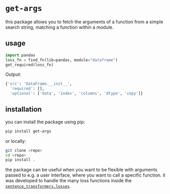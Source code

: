 # `get-args`
this package allows you to fetch the arguments of a function from a simple search string, matching a function within a module.

## usage
```python
import pandas
loss_fn = find_fn(lib=pandas, module="dataframe")
get_required(loss_fn)
```

Output:
```python
{'src': 'DataFrame.__init__',
  'required': [],
  'optional': ['data', 'index', 'columns', 'dtype', 'copy']}
```

## installation

you can install the package using pip:

```bash
pip install get-args
```

or locally:

```bash
git clone <repo>
cd <repo>
pip install .
```

the package can be useful when you want to be flexible with arguments passed to e.g. a user interface, where you want to call a specific function.
it was developed to handle the many loss functions inside the [`sentence_transformers.losses`](https://github.com/UKPLab/sentence-transformers/blob/master/sentence_transformers/losses/__init__.py).